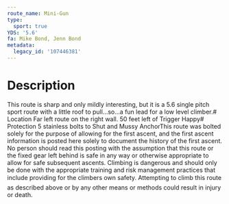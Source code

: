 ```yaml
---
route_name: Mini-Gun
type:
  sport: true
YDS: '5.6'
fa: Mike Bond, Jenn Bond
metadata:
  legacy_id: '107446381'
---
```

# Description
This route is sharp and only mildly interesting, but it is a 5.6 single pitch sport route with a little roof to pull...so...a fun lead for a low level climber.# Location
Far left route on the right wall.  50 feet left of Trigger Happy# Protection
5 stainless bolts to Shut and Mussy AnchorThis route was bolted solely for the purpose of allowing for the first ascent, and the first ascent information is posted here solely to document the history of the first ascent.  No person should read this posting with the assumption that this route or the fixed gear left behind is safe in any way or otherwise appropriate to allow for safe subsequent ascents.  Climbing is dangerous and should only be done with the appropriate training and risk management practices that include providing for the climbers own safety.  Attempting to climb this route as described above or by any other means or methods could result in injury or death.